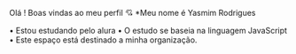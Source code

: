 Olá  ! Boas vindas ao meu perfil 💘
*Meu nome é Yasmim Rodrigues 

• Estou estudando pelo alura 
• O estudo se baseia na linguagem JavaScript
• Este espaço está destinado a minha organização.

